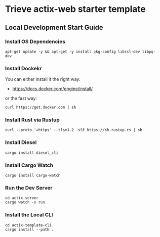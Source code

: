 # Trieve actix-web starter template

## Local Development Start Guide


### Install OS Dependencies 

`apt-get update -y && apt-get -y install pkg-config libssl-dev libpq-dev`

### Install Dockekr

You can either install it the right way:

- https://docs.docker.com/engine/install/

or the fast way:

```
curl https://get.docker.com | sh
```

### Install Rust via Rustup
```
curl --proto '=https' --tlsv1.2 -sSf https://sh.rustup.rs | sh
```

### Install Diesel

`cargo install diesel_cli`

### Install Cargo Watch

`cargo install cargo-watch`

### Run the Dev Server

```
cd actix-server
cargo watch -x run
```

### Install the Local CLI

```
cd actix-template-cli
cargo install --path .
```
